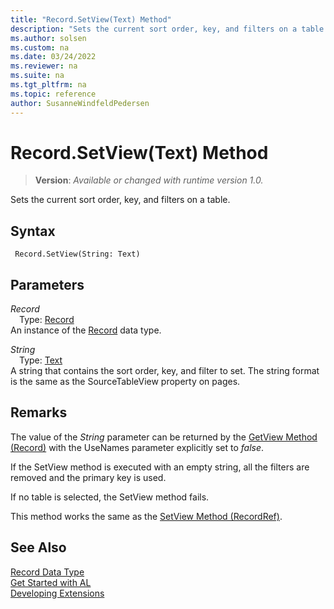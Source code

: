 ```yaml
---
title: "Record.SetView(Text) Method"
description: "Sets the current sort order, key, and filters on a table."
ms.author: solsen
ms.custom: na
ms.date: 03/24/2022
ms.reviewer: na
ms.suite: na
ms.tgt_pltfrm: na
ms.topic: reference
author: SusanneWindfeldPedersen
---
```

[//]: # (START>DO_NOT_EDIT)
[//]: # (IMPORTANT:Do not edit any of the content between here and the END>DO_NOT_EDIT.)
[//]: # (Any modifications should be made in the .xml files in the ModernDev repo.)
# Record.SetView(Text) Method
> **Version**: _Available or changed with runtime version 1.0._

Sets the current sort order, key, and filters on a table.


## Syntax
```AL
 Record.SetView(String: Text)
```
## Parameters
*Record*  
&emsp;Type: [Record](record-data-type.md)  
An instance of the [Record](record-data-type.md) data type.  

*String*  
&emsp;Type: [Text](../text/text-data-type.md)  
A string that contains the sort order, key, and filter to set. The string format is the same as the SourceTableView property on pages.

[//]: # (IMPORTANT: END>DO_NOT_EDIT)

## Remarks  
The value of the *String* parameter can be returned by the [GetView Method \(Record\)](record-getview-method.md) with the UseNames parameter explicitly set to *false*.

If the SetView method is executed with an empty string, all the filters are removed and the primary key is used.

If no table is selected, the SetView method fails.

This method works the same as the [SetView Method \(RecordRef\)](../recordref/recordref-setview-method.md).           


## See Also
[Record Data Type](record-data-type.md)  
[Get Started with AL](../../devenv-get-started.md)  
[Developing Extensions](../../devenv-dev-overview.md)
